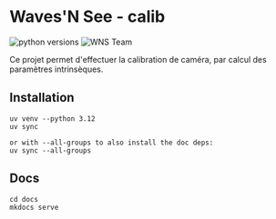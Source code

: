# Waves'N See - calib
![python versions](https://img.shields.io/badge/python-3.9&nbsp;3.12-blue)
![WNS Team](https://img.shields.io/badge/made&nbsp;by-WNS&nbsp;Team-blue)

Ce projet permet d'effectuer la calibration de caméra, par calcul des paramètres intrinsèques.

## Installation
```
uv venv --python 3.12
uv sync

or with --all-groups to also install the doc deps:
uv sync --all-groups
```

## Docs
```
cd docs
mkdocs serve
```